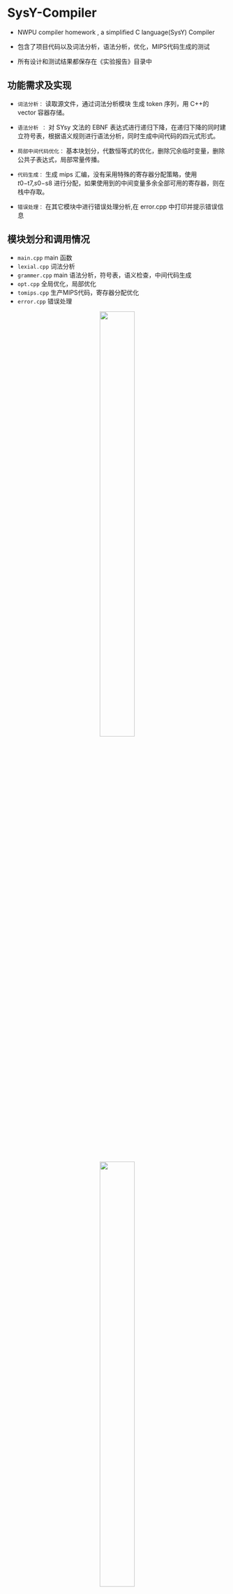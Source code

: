 # SysY-Compiler
- NWPU compiler homework , a simplified C language(SysY) Compiler 

- 包含了项目代码以及词法分析，语法分析，优化，MIPS代码生成的测试

- 所有设计和测试结果都保存在《实验报告》目录中

## 功能需求及实现

- `词法分析：` 读取源文件，通过词法分析模块 生成 token 序列，用 C++的 vector 容器存储。 

- `语法分析 ：` 对 SYsy 文法的 EBNF 表达式进行递归下降，在递归下降的同时建 立符号表，根据语义规则进行语法分析，同时生成中间代码的四元式形式。 

- `局部中间代码优化：` 基本块划分，代数恒等式的优化，删除冗余临时变量，删除公共子表达式，局部常量传播。 

- `代码生成：` 生成 mips 汇编，没有采用特殊的寄存器分配策略，使用 $t0-$t7,$s0-$s8 进行分配，如果使用到的中间变量多余全部可用的寄存器，则在栈中存取。 

- `错误处理：` 在其它模块中进行错误处理分析,在 error.cpp 中打印并提示错误信息

## 模块划分和调用情况
- `main.cpp` main 函数
- `lexial.cpp` 词法分析
- `grammer.cpp` main 语法分析，符号表，语义检查，中间代码生成
- `opt.cpp` 全局优化，局部优化
- `tomips.cpp` 生产MIPS代码，寄存器分配优化
- `error.cpp`  错误处理


<div align=center>
<image src="fig/1.png"  width="40%" height="50%">
</div>
  
  
<div align=center>
<image src="fig/2.png"  width="40%" height="50%">
</div>

## 运行时栈设计
<center>
  
| 运行时栈 | 
| ------ | 
| 参数 | 
| 返回地址 | 
| 保存的 fp 旧值 | 
| 被调用函数的运行时栈 临时变量和数据 | 
| .text | 
| .data | 
  
</center>
  
## 在Mars中的部分测试结果
  
<div align=center>
<image src="fig/3.png"  width="40%" height="50%">
</div>
